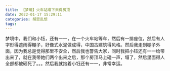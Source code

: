 ```yaml
---
title: 【梦境】火车站塌下来得房顶
date: 2022-01-17 15:29:11
categories: 胡思乱想
tags: 
---
```

梦境中，我们和小钰，还有一一，在一个火车站等车，然后有一排座位，然后有人字形得遮雨得棚子，好像式水泥做成得，中国古建筑得风格。然后我走到棚子外面，因为我总是觉得那里不安全，然后我也警告大家，同时我把小钰还有一一给带出来了，就在我带她们两个出来之后，那个房顶马上碰一声，塌了，然后里面得人全部都被砸死了。。。然后我就抱着小钰还有一一，非常幸运。


